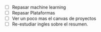 - [ ]  Repasar machine learning
- [ ] Repasar Plataformas
- [ ] Ver un poco mas el canvas de proyectos
- [ ] Re-estudiar ingles sobre el resumen.